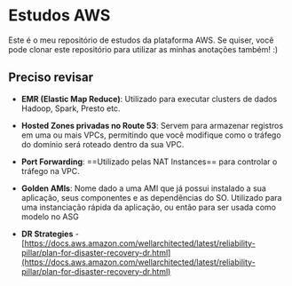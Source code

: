 # Estudos AWS
Este é o meu repositório de estudos da plataforma AWS. Se quiser, você pode clonar este repositório para utilizar as minhas anotações também! :)

## Preciso revisar


- **EMR (Elastic Map Reduce)**: Utilizado para executar clusters de dados Hadoop, Spark, Presto etc.

- **Hosted Zones privadas no Route 53**: Servem para armazenar registros em uma ou mais VPCs, permitindo que você modifique como o tráfego do domínio será roteado dentro da sua VPC.

- **Port Forwarding**: ==Utilizado pelas NAT Instances== para controlar o tráfego na VPC.

- **Golden AMIs**: Nome dado a uma AMI que já possui instalado a sua aplicação, seus componentes e as dependências do SO. Utilizado para uma instanciação rápida da aplicação, ou então para ser usada como modelo no ASG

- **DR Strategies** - [https://docs.aws.amazon.com/wellarchitected/latest/reliability-pillar/plan-for-disaster-recovery-dr.html](https://docs.aws.amazon.com/wellarchitected/latest/reliability-pillar/plan-for-disaster-recovery-dr.html)